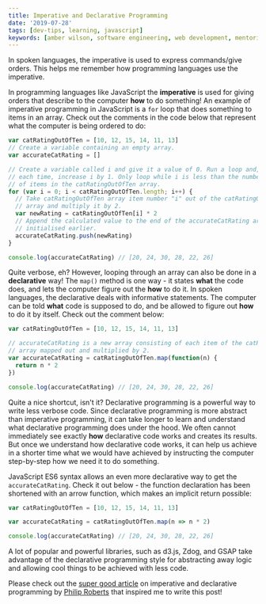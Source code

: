 ```yaml
---
title: Imperative and Declarative Programming
date: '2019-07-28'
tags: [dev-tips, learning, javascript]
keywords: [amber wilson, software engineering, web development, mentoring]
---
```


In spoken languages, the imperative is used to express commands/give orders. This helps me remember how programming languages use the imperative.

In programming languages like JavaScript the **imperative** is used for giving orders that describe to the computer **how** to do something! An example of imperative programming in JavaScript is a `for` loop that does something to items in an array. Check out the comments in the code below that represent what the computer is being ordered to do:

```js
var catRatingOutOfTen = [10, 12, 15, 14, 11, 13]
// Create a variable containing an empty array.
var accurateCatRating = []

// Create a variable called i and give it a value of 0. Run a loop and,
// each time, increase i by 1. Only loop while i is less than the number
// of items in the catRatingOutOfTen array.
for (var i = 0; i < catRatingOutOfTen.length; i++) {
  // Take catRatingOutOfTen array item number "i" out of the catRatingOutOfTen
  // array and multiply it by 2.
  var newRating = catRatingOutOfTen[i] * 2
  // Append the calculated value to the end of the accurateCatRating array
  // initialised earlier.
  accurateCatRating.push(newRating)
}

console.log(accurateCatRating) // [20, 24, 30, 28, 22, 26]
```

Quite verbose, eh? However, looping through an array can also be done in a **declarative** way! The `map()` method is one way - it states **what** the code does, and lets the computer figure out the **how** to do it. In spoken languages, the declarative deals with informative statements. The computer can be told **what** code is supposed to do, and be allowed to figure out **how** to do it by itself. Check out the comment below:

```js
var catRatingOutOfTen = [10, 12, 15, 14, 11, 13]

// accurateCatRating is a new array consisting of each item of the catRatingOutOfTen
// array mapped out and multiplied by 2.
var accurateCatRating = catRatingOutOfTen.map(function(n) {
  return n * 2
})

console.log(accurateCatRating) // [20, 24, 30, 28, 22, 26]
```

Quite a nice shortcut, isn't it? Declarative programming is a powerful way to write less verbose code. Since declarative programming is more abstract than imperative programming, it can take longer to learn and understand what declarative programming does under the hood. We often cannot immediately see exactly **how** declarative code works and creates its results. But once we understand how declarative code works, it can help us achieve in a shorter time what we would have achieved by instructing the computer step-by-step how we need it to do something.

JavaScript ES6 syntax allows an even more declarative way to get the `accurateCatRating`. Check it out below - the function declaration has been shortened with an arrow function, which makes an implicit return possible:

```js
var catRatingOutOfTen = [10, 12, 15, 14, 11, 13]

var accurateCatRating = catRatingOutOfTen.map(n => n * 2)

console.log(accurateCatRating) // [20, 24, 30, 28, 22, 26]
```

A lot of popular and powerful libraries, such as d3.js, Zdog, and GSAP take advantage of the declarative programming style for abstracting away logic and allowing cool things to be achieved with less code.

Please check out the [super good article](http://latentflip.com/imperative-vs-declarative) on imperative and declarative programming by [Philip Roberts](https://twitter.com/philip_roberts) that inspired me to write this post!
